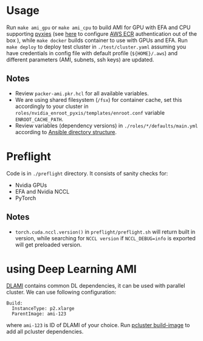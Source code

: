 # Usage
Run `make ami_gpu` or `make ami_cpu` to build AMI for GPU with EFA and CPU supporting [pyxies](https://github.com/NVIDIA/pyxis) (see [here](https://github.com/NVIDIA/enroot/blob/9c6e979059699e93cfc1cce0967b78e54ad0e263/doc/cmd/import.md) to configure [AWS ECR](https://aws.amazon.com/ecr/) authentication out of the box ), while `make docker` builds container to use with GPUs and EFA. Run `make deploy` to deploy test cluster in `./test/cluster.yaml` assuming you have credentials in config file with default profile (`${HOME}/.aws`) and different parameters (AMI, subnets, ssh keys) are updated.
## Notes
* Review `packer-ami.pkr.hcl` for all available variables.
* We are using shared filesystem (`/fsx`) for container cache, set this accordingly to your cluster in `roles/nvidia_enroot_pyxis/templates/enroot.conf` variable `ENROOT_CACHE_PATH`.
* Review variables (dependency versions) in `./roles/*/defaults/main.yml` according to [Ansible directory structure](https://docs.ansible.com/ansible/latest/tips_tricks/sample_setup.html).


# Preflight
Code is in `./preflight` directory. It consists of sanity checks for:
* Nvidia GPUs
* EFA and Nvidia NCCL
* PyTorch
## Notes
* `torch.cuda.nccl.version()` in `preflight/preflight.sh` will return built in version, while searching for `NCCL version` if `NCCL_DEBUG=info` is exported will get preloaded version.


# using Deep Learning AMI
[DLAMI](https://docs.aws.amazon.com/dlami/latest/devguide/what-is-dlami.html) contains common DL dependencies, it can be used with parallel cluster.
We can use following configuration:
```
Build:
  InstanceType: p2.xlarge
  ParentImage: ami-123
```
where `ami-123` is ID of DLAMI of your choice. Run [pcluster build-image](https://docs.aws.amazon.com/parallelcluster/latest/ug/pcluster-v3.html) to add all pcluster dependencies.
